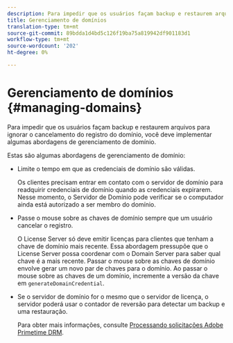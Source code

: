 ```yaml
---
description: Para impedir que os usuários façam backup e restaurem arquivos para ignorar o cancelamento do registro do domínio, você deve implementar algumas abordagens de gerenciamento de domínio.
title: Gerenciamento de domínios
translation-type: tm+mt
source-git-commit: 89bdda1d4bd5c126f19ba75a819942df901183d1
workflow-type: tm+mt
source-wordcount: '202'
ht-degree: 0%

---
```



# Gerenciamento de domínios {#managing-domains}

Para impedir que os usuários façam backup e restaurem arquivos para ignorar o cancelamento do registro do domínio, você deve implementar algumas abordagens de gerenciamento de domínio.

Estas são algumas abordagens de gerenciamento de domínio:

* Limite o tempo em que as credenciais de domínio são válidas.

   Os clientes precisam entrar em contato com o servidor de domínio para readquirir credenciais de domínio quando as credenciais expirarem. Nesse momento, o Servidor de Domínio pode verificar se o computador ainda está autorizado a ser membro do domínio.
* Passe o mouse sobre as chaves de domínio sempre que um usuário cancelar o registro.

   O License Server só deve emitir licenças para clientes que tenham a chave de domínio mais recente. Essa abordagem pressupõe que o License Server possa coordenar com o Domain Server para saber qual chave é a mais recente. Passar o mouse sobre as chaves de domínio envolve gerar um novo par de chaves para o domínio. Ao passar o mouse sobre as chaves de um domínio, incremente a versão da chave em `generateDomainCredential`.
* Se o servidor de domínio for o mesmo que o servidor de licença, o servidor poderá usar o contador de reversão para detectar um backup e uma restauração.

   Para obter mais informações, consulte [Processando solicitações Adobe Primetime DRM](../../protecting-content/implementing-the-license-server/processing-drm-requests.md).

